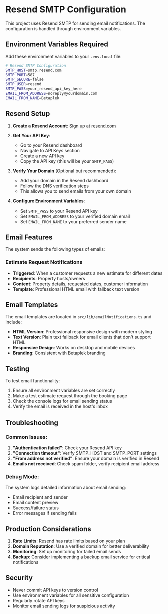 # Resend SMTP Configuration

This project uses Resend SMTP for sending email notifications. The configuration is handled through environment variables.

## Environment Variables Required

Add these environment variables to your `.env.local` file:

```bash
# Resend SMTP Configuration
SMTP_HOST=smtp.resend.com
SMTP_PORT=587
SMTP_SECURE=false
SMTP_USER=resend
SMTP_PASS=your_resend_api_key_here
EMAIL_FROM_ADDRESS=noreply@yourdomain.com
EMAIL_FROM_NAME=Betaplek
```

## Resend Setup

1. **Create a Resend Account**: Sign up at [resend.com](https://resend.com)

2. **Get Your API Key**: 
   - Go to your Resend dashboard
   - Navigate to API Keys section
   - Create a new API key
   - Copy the API key (this will be your `SMTP_PASS`)

3. **Verify Your Domain** (Optional but recommended):
   - Add your domain in the Resend dashboard
   - Follow the DNS verification steps
   - This allows you to send emails from your own domain

4. **Configure Environment Variables**:
   - Set `SMTP_PASS` to your Resend API key
   - Set `EMAIL_FROM_ADDRESS` to your verified domain email
   - Set `EMAIL_FROM_NAME` to your preferred sender name

## Email Features

The system sends the following types of emails:

### Estimate Request Notifications
- **Triggered**: When a customer requests a new estimate for different dates
- **Recipients**: Property hosts/owners
- **Content**: Property details, requested dates, customer information
- **Template**: Professional HTML email with fallback text version

## Email Templates

The email templates are located in `src/lib/emailNotifications.ts` and include:

- **HTML Version**: Professional responsive design with modern styling
- **Text Version**: Plain text fallback for email clients that don't support HTML
- **Responsive Design**: Works on desktop and mobile devices
- **Branding**: Consistent with Betaplek branding

## Testing

To test email functionality:

1. Ensure all environment variables are set correctly
2. Make a test estimate request through the booking page
3. Check the console logs for email sending status
4. Verify the email is received in the host's inbox

## Troubleshooting

### Common Issues:

1. **"Authentication failed"**: Check your Resend API key
2. **"Connection timeout"**: Verify SMTP_HOST and SMTP_PORT settings
3. **"From address not verified"**: Ensure your domain is verified in Resend
4. **Emails not received**: Check spam folder, verify recipient email address

### Debug Mode:

The system logs detailed information about email sending:
- Email recipient and sender
- Email content preview
- Success/failure status
- Error messages if sending fails

## Production Considerations

1. **Rate Limits**: Resend has rate limits based on your plan
2. **Domain Reputation**: Use a verified domain for better deliverability
3. **Monitoring**: Set up monitoring for failed email sends
4. **Backup**: Consider implementing a backup email service for critical notifications

## Security

- Never commit API keys to version control
- Use environment variables for all sensitive configuration
- Regularly rotate API keys
- Monitor email sending logs for suspicious activity

